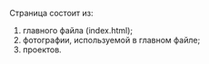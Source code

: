 Страница состоит из:
1) главного файла (index.html);
2) фотографии, используемой в главном файле;
3) проектов.
